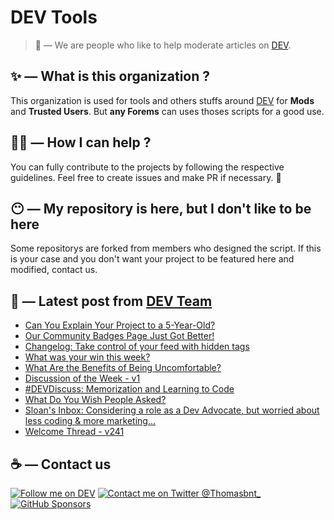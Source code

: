 # DEV Tools

> 🔧 — We are people who like to help moderate articles on [DEV](https://dev.to).

## ✨ — What is this organization ?

This organization is used for tools and others stuffs around [DEV](https://dev.to) for **Mods** and **Trusted Users**. But __any Forems__ can uses thoses scripts for a good use.


## 💪🏼 — How I can help ?

You can fully contribute to the projects by following the respective guidelines. Feel free to create issues and make PR if necessary. 🎉

## 😶 — My repository is here, but I don't like to be here

Some repositorys are forked from members who designed the script. If this is your case and you don't want your project to be featured here and modified, contact us.

## 📝 — Latest post from [DEV Team](https://dev.to/devteam)

<!-- BLOG-POST-LIST:START -->
- [Can You Explain Your Project to a 5-Year-Old?](https://dev.to/devteam/can-you-explain-your-project-to-a-5-year-old-14h2)
- [Our Community Badges Page Just Got Better!](https://dev.to/devteam/our-community-badges-page-just-got-better-8c2)
- [Changelog: Take control of your feed with hidden tags](https://dev.to/devteam/changelog-take-control-of-your-feed-with-hidden-tags-5db5)
- [What was your win this week?](https://dev.to/devteam/what-was-your-win-this-week-8fh)
- [What Are the Benefits of Being Uncomfortable?](https://dev.to/devteam/what-are-the-benefits-of-being-uncomfortable-411e)
- [Discussion of the Week - v1](https://dev.to/devteam/discussion-of-the-week-v1-2alj)
- [#DEVDiscuss: Memorization and Learning to Code](https://dev.to/devteam/devdiscuss-marketing-for-developers-f9k)
- [What Do You Wish People Asked?](https://dev.to/devteam/what-do-you-wish-people-asked-2d2k)
- [Sloan&#39;s Inbox: Considering a role as a Dev Advocate, but worried about less coding &amp; more marketing...](https://dev.to/devteam/sloans-inbox-considering-a-role-as-a-dev-advocate-but-worried-about-less-coding-more-marketing-152c)
- [Welcome Thread - v241](https://dev.to/devteam/welcome-thread-v241-14jg)
<!-- BLOG-POST-LIST:END -->


## ☕ — Contact us

[![Follow me on DEV](https://img.shields.io/badge/dev.to-%2308090A.svg?&style=for-the-badge&logo=dev.to&logoColor=white&alt=devto)](https://dev.to/thomasbnt)
[![Contact me on Twitter @Thomasbnt_](https://img.shields.io/badge/Contact%20me%20on%20Twitter-%231DA1F2.svg?&style=for-the-badge&logo=twitter&logoColor=white&alt=twitter)](https://twitter.com/messages/1142357270-1142357270?text=Hello,%20I%20contact%20you%20from%20devtotools%20&recipient_id=1142357270) [![GitHub Sponsors](https://img.shields.io/badge/Sponsor%20me-%23EA54AE.svg?&style=for-the-badge&logo=github-sponsors&logoColor=white)](https://github.com/sponsors/thomasbnt)


